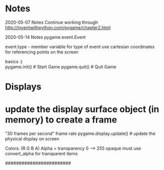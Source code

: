 # Notes

2020-05-07 Notes
Continue working through http://inventwithpython.com/pygame/chapter2.html 


2020-05-14 Notes
pygame.event.Event

event.type - member variable for type of event 
use cartesian coordinates for referencing points on the screen

basics :)  
pygame.init()   # Start Game 
pygame.quit()   # Quit Game


# Displays
# update the display surface object (in memory) to create a frame
"30 frames per second" frame rate
pygame.display.update() # update the physical display on screen

Colors: (R G B A)
Alpha = transparency 0 --> 255 opaque
must use convert_alpha for transparent items

########################